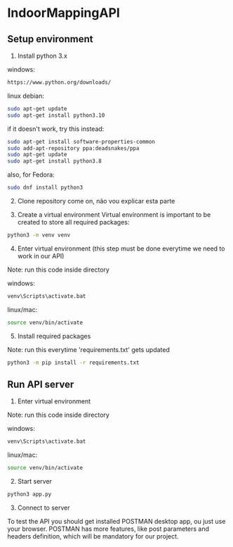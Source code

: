 # IndoorMappingAPI

## Setup environment

1. Install python 3.x

windows:
```bash
https://www.python.org/downloads/
```

linux debian:
```bash
sudo apt-get update
sudo apt-get install python3.10
```

if it doesn't work, try this instead:
```bash
sudo apt-get install software-properties-common
sudo add-apt-repository ppa:deadsnakes/ppa
sudo apt-get update
sudo apt-get install python3.8
```

also, for Fedora:
```bash
sudo dnf install python3
```

2. Clone repository
come on, não vou explicar esta parte

3. Create a virtual environment
Virtual environment is important to be created to store all required packages:
```bash
python3 -m venv venv
```

4. Enter virtual environment (this step must be done everytime we need to work in our API)

Note: run this code inside directory

windows:
```bash
venv\Scripts\activate.bat
```

linux/mac:
```bash
source venv/bin/activate
```

5. Install required packages

Note: run this everytime 'requirements.txt' gets updated

```bash
python3 -m pip install -r requirements.txt
```

## Run API server
1. Enter virtual environment

Note: run this code inside directory

windows:
```bash
venv\Scripts\activate.bat
```

linux/mac:
```bash
source venv/bin/activate
```

2. Start server
```bash
python3 app.py
```

3. Connect to server

To test the API you should get installed POSTMAN desktop app, ou just use your browser. POSTMAN has more features, like post parameters and headers definition, which will be mandatory for our project.